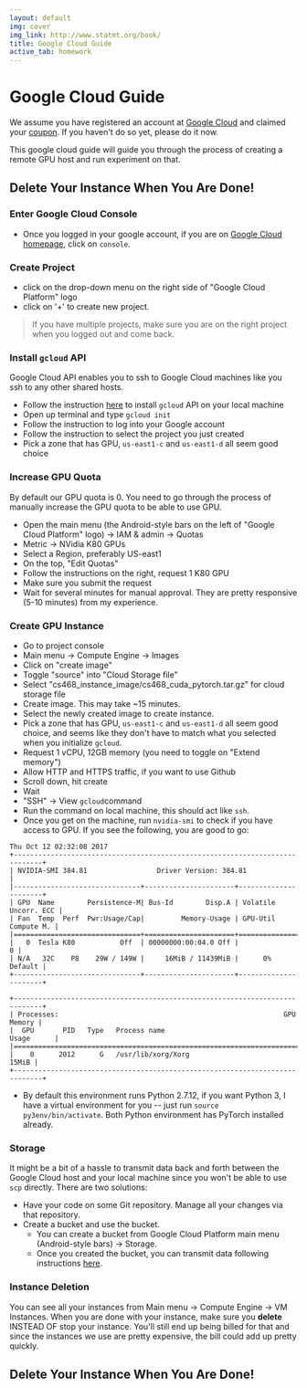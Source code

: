 ```yaml
---
layout: default
img: cover
img_link: http://www.statmt.org/book/
title: Google Cloud Guide 
active_tab: homework
---
```


<span class="text-muted">Google Cloud Guide
=============================================================

We assume you have registered an account at [Google Cloud](cloud.google.com) and claimed your [coupon](https://piazza.com/class/j76xui0plyx2my?cid=6). If you haven't do so yet, please do it now.

This google cloud guide will guide you through the process of creating a remote GPU host and run experiment on that.

## Delete Your Instance When You Are Done!

### Enter Google Cloud Console 
+ Once you logged in your google account, if you are on [Google Cloud homepage](cloud.google.com), click on `console`.

### Create Project
+ click on the drop-down menu on the right side of "Google Cloud Platform" logo
+ click on '+' to create new project.

> If you have multiple projects, make sure you are on the right project when you logged out and come back.

### Install `gcloud` API

Google Cloud API enables you to ssh to Google Cloud machines like you ssh to any other shared hosts.

+ Follow the instruction [here](https://cloud.google.com/sdk/downloads) to install `gcloud` API on your local machine
+ Open up terminal and type `gcloud init`
+ Follow the instruction to log into your Google account
+ Follow the instruction to select the project you just created
+ Pick a zone that has GPU, `us-east1-c` and `us-east1-d` all seem good choice

### Increase GPU Quota

By default our GPU quota is 0. You need to go through the process of manually increase the GPU quota to be able to use GPU.

+ Open the main menu (the Android-style bars on the left of "Google Cloud Platform" logo) -> IAM & admin -> Quotas
+ Metric -> NVidia K80 GPUs
+ Select a Region, preferably US-east1
+ On the top, "Edit Quotas"
+ Follow the instructions on the right, request 1 K80 GPU
+ Make sure you submit the request
+ Wait for several minutes for manual approval. They are pretty responsive (5-10 minutes) from my experience.

### Create GPU Instance
+ Go to project console
+ Main menu -> Compute Engine -> Images
+ Click on "create image"
+ Toggle "source" into "Cloud Storage file"
+ Select "cs468_instance_image/cs468_cuda_pytorch.tar.gz" for cloud storage file
+ Create image. This may take ~15 minutes.
+ Select the newly created image to create instance.
+ Pick a zone that has GPU, `us-east1-c` and `us-east1-d` all seem good choice, and seems like they don't have to match what you selected when you initialize `gcloud`.
+ Request 1 vCPU, 12GB memory (you need to toggle on "Extend memory")
+ Allow HTTP and HTTPS traffic, if you want to use Github
+ Scroll down, hit create
+ Wait
+ "SSH" -> View `gcloud`command
+ Run the command on local machine, this should act like `ssh`.
+ Once you get on the machine, run `nvidia-smi` to check if you have access to GPU. If you see the following, you are good to go:

```
Thu Oct 12 02:32:08 2017
+-----------------------------------------------------------------------------+
| NVIDIA-SMI 384.81                 Driver Version: 384.81                    |
|-------------------------------+----------------------+----------------------+
| GPU  Name        Persistence-M| Bus-Id        Disp.A | Volatile Uncorr. ECC |
| Fan  Temp  Perf  Pwr:Usage/Cap|         Memory-Usage | GPU-Util  Compute M. |
|===============================+======================+======================|
|   0  Tesla K80           Off  | 00000000:00:04.0 Off |                    0 |
| N/A   32C    P8    29W / 149W |     16MiB / 11439MiB |      0%      Default |
+-------------------------------+----------------------+----------------------+

+-----------------------------------------------------------------------------+
| Processes:                                                       GPU Memory |
|  GPU       PID   Type   Process name                             Usage      |
|=============================================================================|
|    0      2012      G   /usr/lib/xorg/Xorg                            15MiB |
+-----------------------------------------------------------------------------+
```

+ By default this environment runs Python 2.7.12, if you want Python 3, I have a virtual environment for you -- just run `source py3env/bin/activate`. Both Python environment has PyTorch installed already.

### Storage

It might be a bit of a hassle to transmit data back and forth between the Google Cloud host and your local machine since you won't be able to use `scp` directly. There are two solutions:

+ Have your code on some Git repository. Manage all your changes via that repository.
+ Create a bucket and use the bucket.
  * You can create a bucket from Google Cloud Platform main menu (Android-style bars) -> Storage.
  * Once you created the bucket, you can transmit data following instructions [here](https://cloud.google.com/storage/docs/quickstart-gsutil#create).

### Instance Deletion

You can see all your instances from Main menu -> Compute Engine -> VM Instances. When you are done with your instance, make sure you **delete** INSTEAD OF stop your instance. You'll still end up being billed for that and since the instances we use are pretty expensive, the bill could add up pretty quickly.

## Delete Your Instance When You Are Done!
